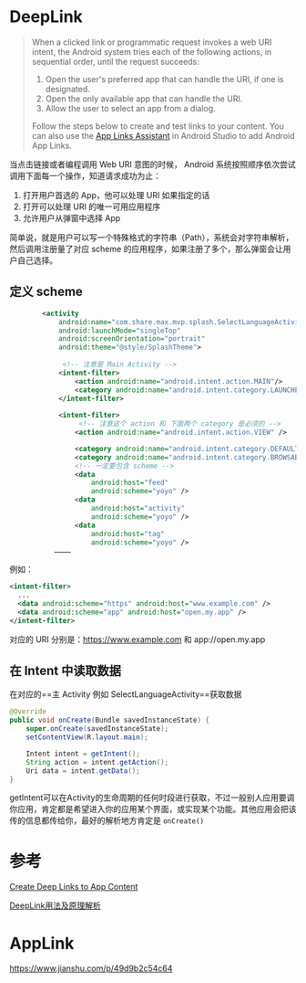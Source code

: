 # DeepLink

>When a clicked link or programmatic request invokes a web URI intent, the Android system tries each of the following actions, in sequential order, until the request succeeds:
>
>1. Open the user's preferred app that can handle the URI, if one is designated.
>2. Open the only available app that can handle the URI.
>3. Allow the user to select an app from a dialog.
>
>Follow the steps below to create and test links to your content. You can also use the [App Links Assistant](https://developer.android.com/studio/write/app-link-indexing) in Android Studio to add Android App Links.

当点击链接或者编程调用 Web URI  意图的时候， Android 系统按照顺序依次尝试调用下面每一个操作，知道请求成功为止：

1. 打开用户首选的 App，他可以处理 URI 如果指定的话
2. 打开可以处理 URI 的唯一可用应用程序
3. 允许用户从弹窗中选择 App

简单说，就是用户可以写一个特殊格式的字符串（Path），系统会对字符串解析，然后调用注册量了对应 scheme 的应用程序，如果注册了多个，那么弹窗会让用户自己选择。



## 定义 scheme

```xml
        <activity
            android:name="com.share.max.mvp.splash.SelectLanguageActivity"
            android:launchMode="singleTop"
            android:screenOrientation="portrait"
            android:theme="@style/SplashTheme">
          
             <!-- 注意是 Main Activity -->
            <intent-filter>
                <action android:name="android.intent.action.MAIN"/>
                <category android:name="android.intent.category.LAUNCHER"/>
            </intent-filter>
         
            <intent-filter>
                 <!-- 注意这个 action 和 下面两个 category 是必须的 -->
                <action android:name="android.intent.action.VIEW" />

                <category android:name="android.intent.category.DEFAULT" />
                <category android:name="android.intent.category.BROWSABLE" />
                <!-- 一定要包含 scheme --> 
                <data
                    android:host="feed"
                    android:scheme="yoyo" />
                <data
                    android:host="activity"
                    android:scheme="yoyo" />
                <data
                    android:host="tag"
                    android:scheme="yoyo" />
           …………
```

例如：

```XML
<intent-filter>
  ...
  <data android:scheme="https" android:host="www.example.com" />
  <data android:scheme="app" android:host="open.my.app" />
</intent-filter>
```

对应的 URI 分别是：https://www.example.com 和 app://open.my.app



## 在 Intent 中读取数据

在对应的==主 Activity 例如 SelectLanguageActivity==获取数据

```java
@Override
public void onCreate(Bundle savedInstanceState) {
    super.onCreate(savedInstanceState);
    setContentView(R.layout.main);

    Intent intent = getIntent();
    String action = intent.getAction();
    Uri data = intent.getData();
}
```

getIntent可以在Activity的生命周期的任何时段进行获取，不过一般别人应用要调你应用，肯定都是希望进入你的应用某个界面，或实现某个功能。其他应用会把该传的信息都传给你，最好的解析地方肯定是 `onCreate()`



# 参考

[Create Deep Links to App Content](https://developer.android.com/training/app-links/deep-linking)

[DeepLink用法及原理解析](https://www.jianshu.com/p/d5db3d2def3b)



# AppLink

https://www.jianshu.com/p/49d9b2c54c64